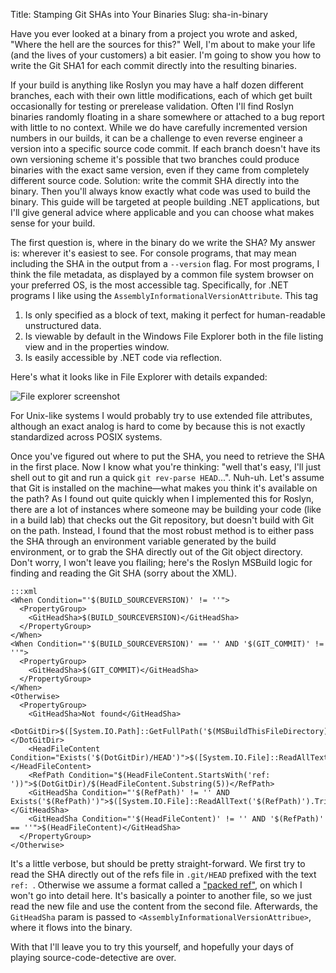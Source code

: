Title: Stamping Git SHAs into Your Binaries
Slug: sha-in-binary

Have you ever looked at a binary from a project you wrote and asked, "Where the hell
are the sources for this?" Well, I'm about to make your life (and the lives of your
customers) a bit easier. I'm going to show you how to write the Git SHA1 for each
commit directly into the resulting binaries.

If your build is anything like Roslyn you may have a half dozen different branches,
each with their own little modifications, each of which get built occasionally for
testing or prerelease validation. Often I'll find Roslyn binaries randomly floating
in a share somewhere or attached to a bug report with little to no context. While
we do have carefully incremented version numbers in our builds, it can be a challenge
to even reverse engineer a version into a specific source code commit. If each branch
doesn't have its own versioning scheme it's possible that two branches could
produce binaries with the exact same version, even if they came from completely
different source code. Solution: write the commit SHA directly into the binary. Then
you'll always know exactly what code was used to build the binary. This
guide will be targeted at people building .NET applications, but I'll give general
advice where applicable and you can choose what makes sense for your build.

The first question is, where in the binary do we write the SHA? My answer is: wherever
it's easiest to see. For console programs, that may mean including the SHA in the output
from a `--version` flag. For most programs, I think the file metadata, as displayed by
a common file system browser on your preferred OS, is the most accessible tag. Specifically,
for .NET programs I like using the `AssemblyInformationalVersionAttribute`. This tag

  1. Is only specified as a block of text, making it perfect for human-readable unstructured
     data.
  2. Is viewable by default in the Windows File Explorer both in the file listing view
     and in the properties window.
  3. Is easily accessible by .NET code via reflection.

Here's what it looks like in File Explorer with details expanded:

![File explorer screenshot]({static}/images/file-xplore.jpg)

For Unix-like systems I would probably try to use extended file attributes, although
an exact analog is hard to come by because this is not exactly standardized across POSIX
systems.

Once you've figured out where to put the SHA, you need to retrieve the SHA in the first
place. Now I know what you're thinking: "well that's easy, I'll just shell out to git
and run a quick `git rev-parse HEAD`...". Nuh-uh. Let's assume that Git is installed on
the machine&mdash;what makes you think it's available on the path? As I found out quite
quickly when I implemented this for Roslyn, there are a lot of instances where someone
may be building your code (like in a build lab) that checks out the Git repository, but
doesn't build with Git on the path. Instead, I found that the most robust method is to
either pass the SHA through an environment variable generated by the build environment,
or to grab the SHA directly out of the Git object directory. Don't worry, I won't leave you flailing;
here's the Roslyn MSBuild logic for finding and reading the
Git SHA (sorry about the XML).

    :::xml
    <When Condition="'$(BUILD_SOURCEVERSION)' != ''">
      <PropertyGroup>
        <GitHeadSha>$(BUILD_SOURCEVERSION)</GitHeadSha>
      </PropertyGroup>
    </When>
    <When Condition="'$(BUILD_SOURCEVERSION)' == '' AND '$(GIT_COMMIT)' != ''">
      <PropertyGroup>
        <GitHeadSha>$(GIT_COMMIT)</GitHeadSha>
      </PropertyGroup>
    </When>
    <Otherwise>
      <PropertyGroup>
        <GitHeadSha>Not found</GitHeadSha>
        <DotGitDir>$([System.IO.Path]::GetFullPath('$(MSBuildThisFileDirectory)../../.git'))</DotGitDir>
        <HeadFileContent Condition="Exists('$(DotGitDir)/HEAD')">$([System.IO.File]::ReadAllText('$(DotGitDir)/HEAD').Trim())</HeadFileContent>
        <RefPath Condition="$(HeadFileContent.StartsWith('ref: '))">$(DotGitDir)/$(HeadFileContent.Substring(5))</RefPath>
        <GitHeadSha Condition="'$(RefPath)' != '' AND Exists('$(RefPath)')">$([System.IO.File]::ReadAllText('$(RefPath)').Trim())</GitHeadSha>
        <GitHeadSha Condition="'$(HeadFileContent)' != '' AND '$(RefPath)' == ''">$(HeadFileContent)</GitHeadSha>
      </PropertyGroup>
    </Otherwise>

It's  a little verbose, but should be pretty straight-forward. We first try to
read the SHA directly out of the refs file in `.git/HEAD` prefixed with the
text `ref: `. Otherwise we assume a format called a ["packed
ref"](https://git-scm.com/docs/git-pack-refs), on which I won't go into detail
here. It's basically a pointer to another file, so we just read the new
file and use the content from the second file. Afterwards, the `GitHeadSha`
param is passed to `<AssemblyInformationalVersionAttribue>`, where it flows
into the binary.

With that I'll leave you to try this yourself, and hopefully your days of playing source-code-detective are over.